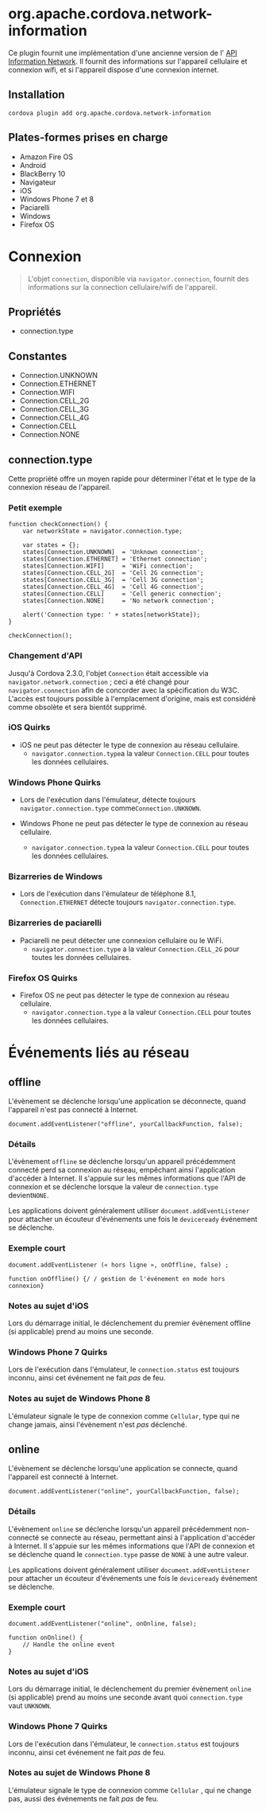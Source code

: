 <!---
    Licensed to the Apache Software Foundation (ASF) under one
    or more contributor license agreements.  See the NOTICE file
    distributed with this work for additional information
    regarding copyright ownership.  The ASF licenses this file
    to you under the Apache License, Version 2.0 (the
    "License"); you may not use this file except in compliance
    with the License.  You may obtain a copy of the License at

      http://www.apache.org/licenses/LICENSE-2.0

    Unless required by applicable law or agreed to in writing,
    software distributed under the License is distributed on an
    "AS IS" BASIS, WITHOUT WARRANTIES OR CONDITIONS OF ANY
    KIND, either express or implied.  See the License for the
    specific language governing permissions and limitations
    under the License.
-->

# org.apache.cordova.network-information

Ce plugin fournit une implémentation d'une ancienne version de l' [API Information Network][1]. Il fournit des informations sur l'appareil cellulaire et connexion wifi, et si l'appareil dispose d'une connexion internet.

 [1]: http://www.w3.org/TR/2011/WD-netinfo-api-20110607/

## Installation

    cordova plugin add org.apache.cordova.network-information
    

## Plates-formes prises en charge

*   Amazon Fire OS
*   Android
*   BlackBerry 10
*   Navigateur
*   iOS
*   Windows Phone 7 et 8
*   Paciarelli
*   Windows
*   Firefox OS

# Connexion

> L'objet `connection`, disponible via `navigator.connection`, fournit des informations sur la connection cellulaire/wifi de l'appareil.

## Propriétés

*   connection.type

## Constantes

*   Connection.UNKNOWN
*   Connection.ETHERNET
*   Connection.WIFI
*   Connection.CELL_2G
*   Connection.CELL_3G
*   Connection.CELL_4G
*   Connection.CELL
*   Connection.NONE

## connection.type

Cette propriété offre un moyen rapide pour déterminer l'état et le type de la connexion réseau de l'appareil.

### Petit exemple

    function checkConnection() {
        var networkState = navigator.connection.type;
    
        var states = {};
        states[Connection.UNKNOWN]  = 'Unknown connection';
        states[Connection.ETHERNET] = 'Ethernet connection';
        states[Connection.WIFI]     = 'WiFi connection';
        states[Connection.CELL_2G]  = 'Cell 2G connection';
        states[Connection.CELL_3G]  = 'Cell 3G connection';
        states[Connection.CELL_4G]  = 'Cell 4G connection';
        states[Connection.CELL]     = 'Cell generic connection';
        states[Connection.NONE]     = 'No network connection';
    
        alert('Connection type: ' + states[networkState]);
    }
    
    checkConnection();
    

### Changement d'API

Jusqu'à Cordova 2.3.0, l'objet `Connection` était accessible via `navigator.network.connection` ; ceci a été changé pour `navigator.connection` afin de concorder avec la spécification du W3C. L'accès est toujours possible à l'emplacement d'origine, mais est considéré comme obsolète et sera bientôt supprimé.

### iOS Quirks

*   iOS ne peut pas détecter le type de connexion au réseau cellulaire. 
    *   `navigator.connection.type`a la valeur `Connection.CELL` pour toutes les données cellulaires.

### Windows Phone Quirks

*   Lors de l'exécution dans l'émulateur, détecte toujours `navigator.connection.type` comme`Connection.UNKNOWN`.

*   Windows Phone ne peut pas détecter le type de connexion au réseau cellulaire.
    
    *   `navigator.connection.type`a la valeur `Connection.CELL` pour toutes les données cellulaires.

### Bizarreries de Windows

*   Lors de l'exécution dans l'émulateur de téléphone 8.1, `Connection.ETHERNET` détecte toujours `navigator.connection.type`.

### Bizarreries de paciarelli

*   Paciarelli ne peut détecter une connexion cellulaire ou le WiFi. 
    *   `navigator.connection.type` a la valeur `Connection.CELL_2G` pour toutes les données cellulaires.

### Firefox OS Quirks

*   Firefox OS ne peut pas détecter le type de connexion au réseau cellulaire. 
    *   `navigator.connection.type` a la valeur `Connection.CELL` pour toutes les données cellulaires.

# Événements liés au réseau

## offline

L'évènement se déclenche lorsqu'une application se déconnecte, quand l'appareil n'est pas connecté à Internet.

    document.addEventListener("offline", yourCallbackFunction, false);
    

### Détails

L'évènement `offline` se déclenche lorsqu'un appareil précédemment connecté perd sa connexion au réseau, empêchant ainsi l'application d'accéder à Internet. Il s'appuie sur les mêmes informations que l'API de connexion et se déclenche lorsque la valeur de `connection.type` devient`NONE`.

Les applications doivent généralement utiliser `document.addEventListener` pour attacher un écouteur d'événements une fois le `deviceready` événement se déclenche.

### Exemple court

    document.addEventListener (« hors ligne », onOffline, false) ;
    
    function onOffline() {/ / gestion de l'événement en mode hors connexion}
    

### Notes au sujet d'iOS

Lors du démarrage initial, le déclenchement du premier évènement offline (si applicable) prend au moins une seconde.

### Windows Phone 7 Quirks

Lors de l'exécution dans l'émulateur, le `connection.status` est toujours inconnu, ainsi cet événement ne fait *pas* de feu.

### Notes au sujet de Windows Phone 8

L'émulateur signale le type de connexion comme `Cellular`, type qui ne change jamais, ainsi l'évènement n'est *pas* déclenché.

## online

L'évènement se déclenche lorsqu'une application se connecte, quand l'appareil est connecté à Internet.

    document.addEventListener("online", yourCallbackFunction, false);
    

### Détails

L'évènement `online` se déclenche lorsqu'un appareil précédemment non-connecté se connecte au réseau, permettant ainsi à l'application d'accéder à Internet. Il s'appuie sur les mêmes informations que l'API de connexion et se déclenche quand le `connection.type` passe de `NONE` à une autre valeur.

Les applications doivent généralement utiliser `document.addEventListener` pour attacher un écouteur d'événements une fois le `deviceready` événement se déclenche.

### Exemple court

    document.addEventListener("online", onOnline, false);
    
    function onOnline() {
        // Handle the online event
    }
    

### Notes au sujet d'iOS

Lors du démarrage initial, le déclenchement du premier évènement `online` (si applicable) prend au moins une seconde avant quoi `connection.type` vaut `UNKNOWN`.

### Windows Phone 7 Quirks

Lors de l'exécution dans l'émulateur, le `connection.status` est toujours inconnu, ainsi cet événement ne fait *pas* de feu.

### Notes au sujet de Windows Phone 8

L'émulateur signale le type de connexion comme `Cellular` , qui ne change pas, aussi des événements ne fait *pas* de feu.
